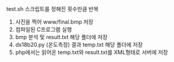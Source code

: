test.sh 스크립트를  정해진 횟수만큼 반복
 
1. 사진을 찍어 www/final.bmp 저장
2. 컴파일된 C프로그램 실행
3. bmp 분석 및 result.txt 해당 폴더에 저장
4. ds18b20.py (온도측정) 결과 temp.txt 해당 폴더에 저장
5. php에서는 읽어온 temp.txt와 result.txt를 XML형태로 서버에 저장 
